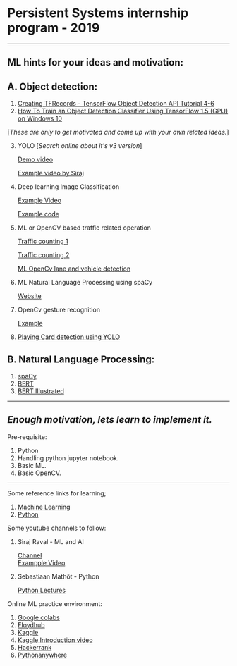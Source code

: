 # Persistent Systems internship program - 2019
-----


## ML hints for your ideas and motivation:

## A. Object detection:
1. [Creating TFRecords - TensorFlow Object Detection API Tutorial 4-6](https://www.youtube.com/watch?v=kq2Gjv_pPe8)
2. [How To Train an Object Detection Classifier Using TensorFlow 1.5 (GPU) on Windows 10](https://www.youtube.com/watch?v=Rgpfk6eYxJA)


[_These are only to get motivated and come up with your own related ideas._]

3. YOLO [_Search online about it's v3 version_]

    [Demo video](https://www.youtube.com/watch?v=BNHJRRUKMa4)
    
    [Example video by Siraj](https://www.youtube.com/watch?v=4eIBisqx9_g)
4. Deep learning Image Classification

    [Example Video](https://www.youtube.com/watch?v=cAICT4Al5Ow)
    
    [Example code](https://becominghuman.ai/building-an-image-classifier-using-deep-learning-in-python-totally-from-a-beginners-perspective-be8dbaf22dd8)
    
5. ML or OpenCV based traffic related operation

    [Traffic counting 1](https://www.youtube.com/watch?v=z1Cvn3_4yGo)
    
    [Traffic counting 2](https://www.youtube.com/watch?v=O0aZygGcGZE)
    
    [ML OpenCv lane and vehicle detection](https://www.youtube.com/watch?v=pQuUW3Jp8ic)
    
6. ML Natural Language Processing using spaCy

    [Website](https://spacy.io/usage/linguistic-features)
7. OpenCv gesture recognition
 
    [Example](https://www.youtube.com/watch?v=v-XcmsYlzjA)

8. [Playing Card detection using YOLO](https://www.youtube.com/watch?v=pnntrewH0xg)

## B. Natural Language Processing:
1. [spaCy](https://spacy.io)
2. [BERT](https://towardsdatascience.com/bert-in-keras-with-tensorflow-hub-76bcbc9417b)
3. [BERT Illustrated](https://jalammar.github.io/illustrated-bert/)

----

## _Enough motivation, lets learn to implement it._

Pre-requisite:
1. Python
2. Handling python jupyter notebook.
3. Basic ML.
4. Basic OpenCV.

----

Some reference links for learning;

1. [Machine Learning](https://www.kaggle.com/learn/machine-learning)
2. [Python](https://www.kaggle.com/learn/python)

Some youtube channels to follow:
1. Siraj Raval - ML and AI

    [Channel](https://www.youtube.com/channel/UCWN3xxRkmTPmbKwht9FuE5A)    
    [Exampple Video](https://www.youtube.com/watch?v=2FOXR16mLow&list=PL2-dafEMk2A4ut2pyv0fSIXqOzXtBGkLj)

2. Sebastiaan Mathôt - Python

    [Python Lectures](https://www.youtube.com/watch?v=rytP_vIjzeE&list=PLR-r0edywujd8D-R2Kue1C_wYEK_4Ii71&index=16)
    
Online ML practice environment:
1. [Google colabs](https://colab.research.google.com/)
2. [Floydhub](https://floydhub.com)
3. [Kaggle](https://www.kaggle.com/kernels)
4. [Kaggle Introduction video](https://www.youtube.com/watch?v=FloMHMOU5Bs)
5. [Hackerrank](https://www.hackerrank.com/)
6. [Pythonanywhere](https://www.pythonanywhere.com/)
